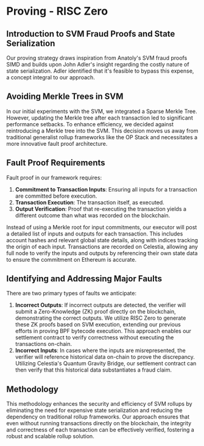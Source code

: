 # Proving - RISC Zero

## Introduction to SVM Fraud Proofs and State Serialization

Our proving strategy draws inspiration from Anatoly's SVM fraud proofs SIMD and builds upon John Adler's insight regarding the costly nature of state serialization. Adler identified that it's feasible to bypass this expense, a concept integral to our approach.

## Avoiding Merkle Trees in SVM

In our initial experiments with the SVM, we integrated a Sparse Merkle Tree. However, updating the Merkle tree after each transaction led to significant performance setbacks. To enhance efficiency, we decided against reintroducing a Merkle tree into the SVM. This decision moves us away from traditional generalist rollup frameworks like the OP Stack and necessitates a more innovative fault proof architecture.

## Fault Proof Requirements

Fault proof in our framework requires:

1. **Commitment to Transaction Inputs**: Ensuring all inputs for a transaction are committed before execution.
2. **Transaction Execution**: The transaction itself, as executed.
3. **Output Verification**: Proof that re-executing the transaction yields a different outcome than what was recorded on the blockchain.

Instead of using a Merkle root for input commitments, our executor will post a detailed list of inputs and outputs for each transaction. This includes account hashes and relevant global state details, along with indices tracking the origin of each input. Transactions are recorded on Celestia, allowing any full node to verify the inputs and outputs by referencing their own state data to ensure the commitment on Ethereum is accurate.

## Identifying and Addressing Major Faults

There are two primary types of faults we anticipate:

1. **Incorrect Outputs**: If incorrect outputs are detected, the verifier will submit a Zero-Knowledge (ZK) proof directly on the blockchain, demonstrating the correct outputs. We utilize RISC Zero to generate these ZK proofs based on SVM execution, extending our previous efforts in proving BPF bytecode execution. This approach enables our settlement contract to verify correctness without executing the transactions on-chain.
2. **Incorrect Inputs**: In cases where the inputs are misrepresented, the verifier will reference historical data on-chain to prove the discrepancy. Utilizing Celestia's Quantum Gravity Bridge, our settlement contract can then verify that this historical data substantiates a fraud claim.

## Methodology

This methodology enhances the security and efficiency of SVM rollups by eliminating the need for expensive state serialization and reducing the dependency on traditional rollup frameworks. Our approach ensures that even without running transactions directly on the blockchain, the integrity and correctness of each transaction can be effectively verified, fostering a robust and scalable rollup solution.
